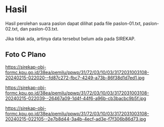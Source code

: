 # Hasil

Hasil perolehan suara paslon dapat dilihat pada file paslon-01.txt, paslon-02.txt, dan paslon-03.txt.

Jika tidak ada, artinya data tersebut belum ada pada SIREKAP.

## Foto C Plano

https://sirekap-obj-formc.kpu.go.id/38ea/pemilu/ppwp/31/72/03/10/03/3172031003108-20240215-022020--fd87c272-fbc7-4249-a73b-86f38d1d7ed1.jpg

https://sirekap-obj-formc.kpu.go.id/38ea/pemilu/ppwp/31/72/03/10/03/3172031003108-20240215-022039--26467a09-1d4f-44f6-a96b-cb3bacbc9b5f.jpg

https://sirekap-obj-formc.kpu.go.id/38ea/pemilu/ppwp/31/72/03/10/03/3172031003108-20240215-022105--2e7b8d44-3a4b-4ecf-ad3e-f7f306b86d73.jpg
